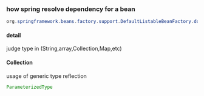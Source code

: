 ### how spring resolve dependency for a bean

``` java
org.springframework.beans.factory.support.DefaultListableBeanFactory.doResolveDependency()
```

#### detail 
judge type in (String,array,Collection,Map,etc)

#### Collection

usage of generic type reflection

``` java
ParameterizedType
``` 

